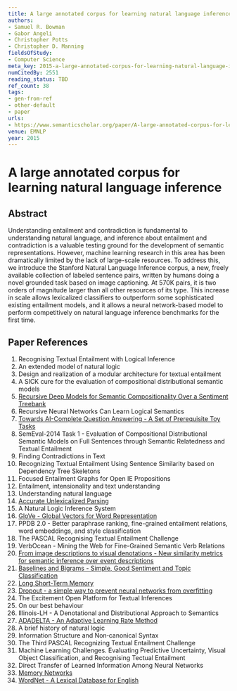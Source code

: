 ```yaml
---
title: A large annotated corpus for learning natural language inference
authors:
- Samuel R. Bowman
- Gabor Angeli
- Christopher Potts
- Christopher D. Manning
fieldsOfStudy:
- Computer Science
meta_key: 2015-a-large-annotated-corpus-for-learning-natural-language-inference
numCitedBy: 2551
reading_status: TBD
ref_count: 38
tags:
- gen-from-ref
- other-default
- paper
urls:
- https://www.semanticscholar.org/paper/A-large-annotated-corpus-for-learning-natural-Bowman-Angeli/f04df4e20a18358ea2f689b4c129781628ef7fc1?sort=total-citations
venue: EMNLP
year: 2015
---
```


# A large annotated corpus for learning natural language inference

## Abstract

Understanding entailment and contradiction is fundamental to understanding natural language, and inference about entailment and contradiction is a valuable testing ground for the development of semantic representations. However, machine learning research in this area has been dramatically limited by the lack of large-scale resources. To address this, we introduce the Stanford Natural Language Inference corpus, a new, freely available collection of labeled sentence pairs, written by humans doing a novel grounded task based on image captioning. At 570K pairs, it is two orders of magnitude larger than all other resources of its type. This increase in scale allows lexicalized classifiers to outperform some sophisticated existing entailment models, and it allows a neural network-based model to perform competitively on natural language inference benchmarks for the first time.

## Paper References

1. Recognising Textual Entailment with Logical Inference
2. An extended model of natural logic
3. Design and realization of a modular architecture for textual entailment
4. A SICK cure for the evaluation of compositional distributional semantic models
5. [Recursive Deep Models for Semantic Compositionality Over a Sentiment Treebank](2013-recursive-deep-models-for-semantic-compositionality-over-a-sentiment-treebank)
6. Recursive Neural Networks Can Learn Logical Semantics
7. [Towards AI-Complete Question Answering - A Set of Prerequisite Toy Tasks](2016-towards-ai-complete-question-answering-a-set-of-prerequisite-toy-tasks)
8. SemEval-2014 Task 1 - Evaluation of Compositional Distributional Semantic Models on Full Sentences through Semantic Relatedness and Textual Entailment
9. Finding Contradictions in Text
10. Recognizing Textual Entailment Using Sentence Similarity based on Dependency Tree Skeletons
11. Focused Entailment Graphs for Open IE Propositions
12. Entailment, intensionality and text understanding
13. Understanding natural language
14. [Accurate Unlexicalized Parsing](2003-accurate-unlexicalized-parsing)
15. A Natural Logic Inference System
16. [GloVe - Global Vectors for Word Representation](2014-glove-global-vectors-for-word-representation)
17. PPDB 2.0 - Better paraphrase ranking, fine-grained entailment relations, word embeddings, and style classification
18. The PASCAL Recognising Textual Entailment Challenge
19. VerbOcean - Mining the Web for Fine-Grained Semantic Verb Relations
20. [From image descriptions to visual denotations - New similarity metrics for semantic inference over event descriptions](2014-from-image-descriptions-to-visual-denotations-new-similarity-metrics-for-semantic-inference-over-event-descriptions)
21. [Baselines and Bigrams - Simple, Good Sentiment and Topic Classification](2012-baselines-and-bigrams-simple-good-sentiment-and-topic-classification)
22. [Long Short-Term Memory](1997-long-short-term-memory)
23. [Dropout - a simple way to prevent neural networks from overfitting](2014-dropout-a-simple-way-to-prevent-neural-networks-from-overfitting)
24. The Excitement Open Platform for Textual Inferences
25. On our best behaviour
26. Illinois-LH - A Denotational and Distributional Approach to Semantics
27. [ADADELTA - An Adaptive Learning Rate Method](2012-adadelta-an-adaptive-learning-rate-method)
28. A brief history of natural logic
29. Information Structure and Non‐canonical Syntax
30. The Third PASCAL Recognizing Textual Entailment Challenge
31. Machine Learning Challenges. Evaluating Predictive Uncertainty, Visual Object Classification, and Recognising Tectual Entailment
32. Direct Transfer of Learned Information Among Neural Networks
33. [Memory Networks](2015-memory-networks)
34. [WordNet - A Lexical Database for English](1992-wordnet-a-lexical-database-for-english)
